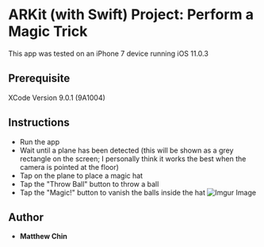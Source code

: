 # ARKit (with Swift) Project: Perform a Magic Trick

This app was tested on an iPhone 7 device running iOS 11.0.3

## Prerequisite

XCode Version 9.0.1 (9A1004)

## Instructions

- Run the app 
- Wait until a plane has been detected (this will be shown as a grey rectangle on the screen; I personally think it works the best when the camera is pointed at the floor)
- Tap on the plane to place a magic hat
- Tap the "Throw Ball" button to throw a ball
- Tap the "Magic!" button to vanish the balls inside the hat 
![Imgur Image](https://media.giphy.com/media/xT9IgC24cH4BVPUyAM/giphy.gif)

## Author
* **Matthew Chin**
